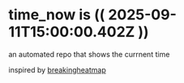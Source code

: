 # time_now is (( 2025-09-11T15:00:00.402Z ))

an automated repo that shows the currnent time

inspired by [breakingheatmap](https://github.com/breakingheatmap/breakingheatmap)